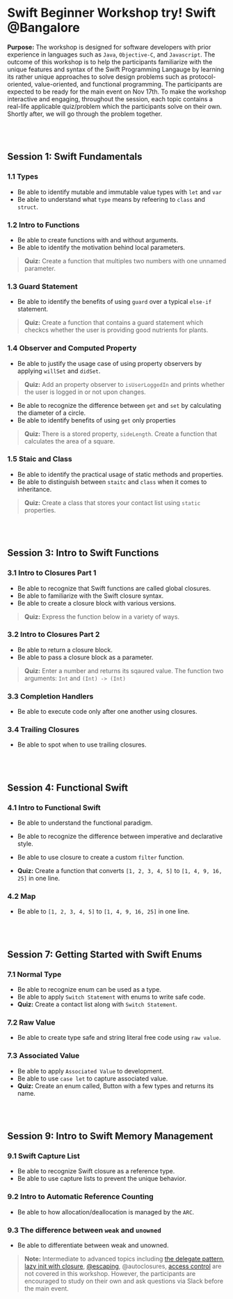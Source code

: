 # Swift Beginner Workshop try! Swift @Bangalore
**Purpose:** The workshop is designed for software developers with prior experience in languages such as `Java`, `Objective-C`, and `Javascript`. The outcome of this workshop is to help the participants familiarize with the unique features and syntax of the Swift Programming Langauge by learning its rather unique approaches to solve design problems such as protocol-oriented, value-oriented, and functional programming. The participants are expected to be ready for the main event on Nov 17th. To make the workshop interactive and engaging, throughout the session, each topic contains a real-life applicable quiz/problem which the participants solve on their own. Shortly after, we will go through the problem together. 

<br>
<br>

## Session 1: Swift Fundamentals
### 1.1 Types
- Be able to identify mutable and immutable value types with `let` and `var`
- Be able to understand what `type` means by refeering to `class` and `struct`.

### 1.2 Intro to Functions
- Be able to create functions with and without arguments.
- Be able to identify the motivation behind local parameters.
> **Quiz:** Create a function that multiples two numbers with one unnamed parameter.

### 1.3 Guard Statement
- Be able to identify the benefits of using `guard` over a typical `else-if` statement. 
> **Quiz:** Create a function that contains a guard statement which checkcs whether the user is providing good nutrients for plants.

### 1.4 Observer and Computed Property
- Be able to justify the usage case of using property observers by applying `willSet` and `didSet`.
> **Quiz:** Add an property observer to `isUserLoggedIn` and prints whether the user is logged in or not upon changes.
- Be able to recognize the difference between `get` and `set` by calculating the diameter of a circle.
- Be able to identify benefits of using `get` only properties
> **Quiz:** There is a stored property, `sideLength`. Create a function that calculates the area of a square.  

### 1.5 Staic and Class
- Be able to identify the practical usage of static methods and properties.
- Be able to distinguish between `staitc` and `class` when it comes to inheritance.
> **Quiz:** Create a class that stores your contact list using `static` properties.

<br>
<br>

## Session 3: Intro to Swift Functions
### 3.1 Intro to Closures Part 1
- Be able to recognize that Swift functions are called global closures.
- Be able to familiarize with the Swift closure syntax.
- Be able to create a closure block with various versions.
> **Quiz:** Express the function below in a variety of ways.

### 3.2 Intro to Closures Part 2
- Be able to return a closure block.
- Be able to pass a closure block as a parameter.
> **Quiz:** Enter a number and returns its sqaured value. The function two arguments: `Int` and `(Int) -> (Int)`

### 3.3 Completion Handlers
- Be able to execute code only after one another using closures.

### 3.4 Trailing Closures
- Be able to spot when to use trailing closures.


<br>
<br>

## Session 4: Functional Swift

### 4.1 Intro to Functional Swift
- Be able to understand the functional paradigm.
- Be able to recognize the difference between imperative and declarative style.
- Be able to use closure to create a custom `filter` function.

- **Quiz:** Create a function that converts `[1, 2, 3, 4, 5]` to `[1, 4, 9, 16, 25]` in one line.

### 4.2 Map
- Be able to `[1, 2, 3, 4, 5]` to `[1, 4, 9, 16, 25]` in one line.

<br>
<br>

## Session 7: Getting Started with Swift Enums
### 7.1 Normal Type
- Be able to recognize enum can be used as a type.
- Be able to apply `Switch Statement` with enums to write safe code.
- **Quiz:** Create a contact list along with `Switch Statement`.

### 7.2 Raw Value
- Be able to create type safe and string literal free code using `raw value`.

### 7.3 Associated Value
- Be able to apply `Associated Value` to development.
- Be able to use `case let` to capture associated value.
- **Quiz:** Create an enum called, Button with a few types and returns its name.

<br>
<br>

## Session 9: Intro to Swift Memory Management
### 9.1 Swift Capture List
- Be able to recognize Swift closure as a reference type.
- Be able to use capture lists to prevent the unique behavior.

### 9.2 Intro to Automatic Reference Counting
- Be able to how allocation/deallocation is managed by the `ARC`.

### 9.3 The difference between `weak` and `unowned`
- Be able to differentiate between weak and unowned.


> **Note:** Intermediate to advanced topics including [the delegate pattern](https://www.bobthedeveloper.io/blog/the-complete-understanding-of-swift-delegate-and-data-source), [lazy init with closure](https://www.bobthedeveloper.io/blog/swift-lazy-initialization-with-closures), [@escaping](https://www.andrewcbancroft.com/2017/04/26/what-in-the-world-is-an-escaping-closure-in-swift/
), @autoclosures, [access control](https://www.bobthedeveloper.io/blog/the-complete-understanding-of-access-control-in-swift) are not covered in this workshop. However, the participants are encouraged to study on their own and ask questions via Slack before the main event.

